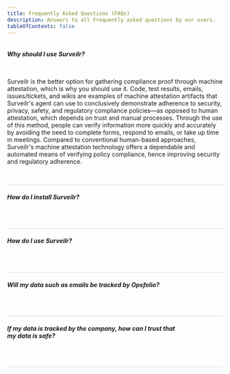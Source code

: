 ```yaml
---
title: Frequently Asked Questions (FAQs)
description: Answers to all Frequently asked questions by our users.
tableOfContents: false
---
```


<style>

summary.faq {
  list-style: none;
  display: flex;
  justify-content: space-between;
  align-items: center;
  padding: 10px 15px;
  font-weight: bold;
}

summary.faq::after {
  content: ' ';
  width: 18px;
  height: 10px;
  background: url('https://uploads.sitepoint.com/wp-content/uploads/2023/10/1697699669arrow.svg') no-repeat;
  background-size: cover;
  transition: 0.2s;
}

.details {
  border-bottom: 1px solid #d3d3d3;
  padding-bottom: 2rem;
}

details[open] > summary.faq::after {
  transform: rotate(180deg);
}

summary.faq {
  padding: 0;
}

summary.faq::-webkit-details-marker {
  display: none;
}

summary.faq h6 {
  display: inline;
  max-width: 80%;
  font-weight: bold;
}

.sl-markdown-content details.details{
  border-left: 0px!important;
  padding-left: 0px !important;
}
.sl-markdown-content summary:not(:where(.not-content *))::before{
  content:inherit!important;
}
.sl-markdown-content summary:not(:where(.not-content *)){
  margin-inline-start: 0px!important;
}
.sl-markdown-content details:not(:where(.not-content *)){
  --sl-details-border-color--hover: var(--sl-color-gray-5)!important;
}

</style>

<details class="details" open>

<summary class="faq">
<h6>Why should I use Surveilr?</h6>
</summary>

<p>Surveilr is the better option for gathering compliance proof through machine
attestation, which is why you should use it. Code, test results, emails,
issues/tickets, and wikis are examples of machine attestation artifacts that
Surveilr's agent can use to conclusively demonstrate adherence to security,
privacy, safety, and regulatory compliance policies—as opposed to human
attestation, which depends on trust and manual processes. Through the use of
this method, people can verify information more quickly and accurately by
avoiding the need to complete forms, respond to emails, or take up time in
meetings. Compared to conventional human-based approaches, Surveilr's machine
attestation technology offers a dependable and automated means of verifying
policy compliance, hence improving security and regulatory adherence.</p>

</details>

<details class="details">

<summary class="faq"><h6>How do I install Surveilr?</h6></summary>

<p>We have provided a detailed guide on how to install `surveilr` on your machine
(Linux, Windows, and MacOS ), find it [here](/surveilr/installation).</p>

</details>

<details class="details">

<summary class="faq"><h6>How do I use Surveilr?</h6></summary>

<p>We have provided a comprehensive guide on how surveilr can be used to gather
machine-attested compliance evidences from different Work Product Artifacts
(WPAs) across a wide variety of disciplines. Here's an example of how
[software engineers](/surveilr/disciplines/software-engineer) make use of
surveilr.</p>

</details>

<details class="details">

<summary class="faq"><h6>Will my data such as emails be tracked by Opsfolio?</h6></summary>

<p>No, Opsfolio does not track personal information, including emails, at any point
in time. All data processed by Surveilr is stored in a Resource Surveillance
State Database [(RSSD)](/surveilr/reference/concepts/resource-surveillance#rssd)
that is stored locally on the client's machine, and not connected to any of our
cloud databases.</p>

</details>

<details class="details">

<summary class="faq"><h6>If my data is tracked by the company, how can I trust that my data is safe?</h6></summary>

<p>We do not track your data, so you can be rest assured your data is safe.</p>

</details>

